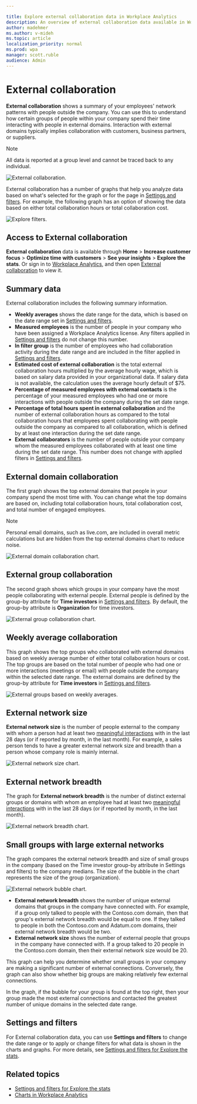 ```yaml
---

title: Explore external collaboration data in Workplace Analytics
description: An overview of external collaboration data available in Workplace Analytics
author: madehmer
ms.author: v-mideh
ms.topic: article
localization_priority: normal 
ms.prod: wpa
manager: scott.ruble
audience: Admin
---
```


# External collaboration

**External collaboration** shows a summary of your employees' network patterns with people outside the company. You can use this to understand how certain groups of people within your company spend their time interacting with people in external domains. Interaction with external domains typically implies collaboration with customers, business partners, or suppliers.  

>[!Note]
> All data is reported at a group level and cannot be traced back to any individual.

![External collaboration.](../images/wpa/use/external-collab-top.png)

External collaboration has a number of graphs that help you analyze data based on what's selected for the graph or for the page in [Settings and filters](#settings-and-filters). For example, the following graph has an option of showing the data based on either total collaboration hours or total collaboration cost.

![Explore filters.](../images/wpa/use/external-collab-domains.png)

## Access to External collaboration

**External collaboration** data is available through **Home** > **Increase customer focus** > **Optimize time with customers** > **See your insights** > **Explore the stats**. Or sign in to [Workplace Analytics](https://workplaceanalytics.office.com), and then open [External collaboration](https://workplaceanalytics.office.com/en-us/Home/Agility/ExternalCollaboration) to view it.

## Summary data

External collaboration includes the following summary information.

* **Weekly averages** shows the date range for the data, which is based on the date range set in [Settings and filters](#settings-and-filters).
* **Measured employees** is the number of people in your company who have been assigned a Workplace Analytics license. Any filters applied in [Settings and filters](#settings-and-filters) do not change this number.
* **In filter group** is the number of employees who had collaboration activity during the date range and are included in the filter applied in [Settings and filters](#settings-and-filters).
* **Estimated cost of external collaboration** is the total external collaboration hours multiplied by the average hourly wage, which is based on salary data provided in your organizational data. If salary data is not available, the calculation uses the average hourly default of $75.
* **Percentage of measured employees with external contacts** is the percentage of your measured employees who had one or more interactions with people outside the company during the set date range.
* **Percentage of total hours spent in external collaboration** and the number of external collaboration hours as compared to the total collaboration hours that employees spent collaborating with people outside the company as compared to all collaboration, which is defined by at least one interaction during the set date range.
* **External collaborators** is the number of people outside your company whom the measured employees collaborated with at least one time during the set date range. This number does not change with applied filters in [Settings and filters](#settings-and-filters).

## External domain collaboration

The first graph shows the top external domains that people in your company spend the most time with. You can change what the top domains are based on, including total collaboration hours, total collaboration cost, and total number of engaged employees.

>[!Note]
>Personal email domains, such as live.com, are included in overall metric calculations but are hidden from the top external domains chart to reduce noise.  

![External domain collaboration chart.](../images/wpa/use/external-collab-domains2.png)

## External group collaboration

The second graph shows which groups in your company have the most people collaborating with external people. External people is defined by the group-by attribute for **Time investors** in [Settings and filters](explore-page-settings.md#time-investors). By default, the group-by attribute is **Organization** for time investors.

![External group collaboration chart.](../images/wpa/use/external-collab-groups3.png)

## Weekly average collaboration

This graph shows the top groups who collaborated with external domains based on weekly average number of either total collaboration hours or cost. The top groups are based on the total number of people who had one or more interactions (meetings or email) with people outside the company within the selected date range. The external domains are defined by the group-by attribute for **Time investors** in [Settings and filters](explore-page-settings.md#time-investors).

![External groups based on weekly averages.](../images/wpa/use/external-collab-weekly.png)

## External network size

**External network size** is the number of people external to the company with whom a person had at least two [meaningful interactions](glossary.md#meaningful-interaction-define) with in the last 28 days (or if reported by month, in the last month). For example, a sales person tends to have a greater external network size and breadth than a person whose company role is mainly internal.

![External network size chart.](../images/wpa/use/external-collab-network.png)

## External network breadth

The graph for **External network breadth** is the number of distinct external groups or domains with whom an employee had at least two [meaningful interactions](glossary.md#meaningful-interaction-define) with in the last 28 days (or if reported by month, in the last month).

![External network breadth chart.](../images/wpa/use/external-collab-network-b.png)

## Small groups with large external networks

The graph compares the external network breadth and size of small groups in the company (based on the Time investor group-by attribute in Settings and filters) to the company medians. The size of the bubble in the chart represents the size of the group (organization).

![External network bubble chart.](../images/wpa/use/external-collab-bubble-chart.png)

* **External network breadth** shows the number of unique external domains that groups in the company have connected with. For example, if a group only talked to people with the Contoso.com domain, then that group's external network breadth would be equal to one. If they talked to people in both the Contoso.com and Adatum.com domains, their external network breadth would be two.
* **External network size** shows the number of external people that groups in the company have connected with. If a group talked to 20 people in the Contoso.com domain, then their external network size would be 20.

This graph can help you determine whether small groups in your company are making a significant number of external connections. Conversely, the graph can also show whether big groups are making relatively few external connections.

In the graph, if the bubble for your group is found at the top right, then your group made the most external connections and contacted the greatest number of unique domains in the selected date range.  

## Settings and filters

 For External collaboration data, you can use **Settings and filters** to change the date range or to apply or change filters for what data is shown in the charts and graphs. For more details, see [Settings and filters for Explore the stats](explore-page-settings.md).

## Related topics

* [Settings and filters for Explore the stats](../use/explore-page-settings.md)
* [Charts in Workplace Analytics](../use/chart-types.md)
